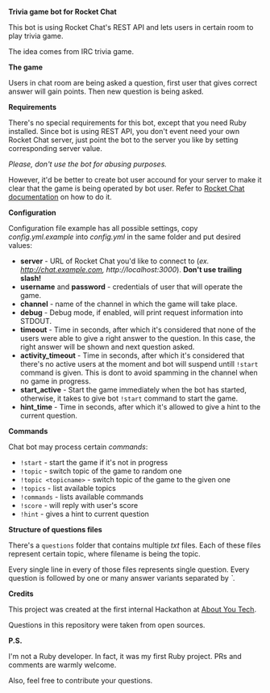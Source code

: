 **Trivia game bot for Rocket Chat**

This bot is using Rocket Chat's REST API and lets users in certain room to play trivia game.

The idea comes from IRC trivia game.

**The game**

Users in chat room are being asked a question, first user that gives correct answer will gain points. Then new question is being asked.

**Requirements**

There's no special requirements for this bot, except that you need Ruby installed. Since bot is using REST API, you don't event need your own Rocket Chat server, just point the bot to the server you like by setting corresponding server value.

_Please, don't use the bot for abusing purposes._

However, it'd be better to create bot user accound for your server to make it clear that the game is being operated by bot user. Refer to [Rocket Chat documentation](https://rocket.chat/docs/bots/) on how to do it.

**Configuration**

Configuration file example has all possible settings, copy _config.yml.example_ into _config.yml_ in the same folder and put desired values:

* **server** - URL of Rocket Chat you'd like to connect to (_ex. http://chat.example.com, http://localhost:3000_). **Don't use trailing slash!**
* **username** and **password** - credentials of user that will operate the game.
* **channel** - name of the channel in which the game will take place.
* **debug** - Debug mode, if enabled, will print request information into STDOUT.
* **timeout** - Time in seconds, after which it's considered that none of the users were able to give a right answer to the question. In this case, the right answer will be shown and next question asked.
* **activity_timeout** - Time in seconds, after which it's considered that there's no active users at the moment and bot will suspend untill `!start` command is given. This is dont to avoid spamming in the channel when no game in progress.
* **start_active** - Start the game immediately when the bot has started, otherwise, it takes to give bot `!start` command to start the game.
* **hint_time** - Time in seconds, after which it's allowed to give a hint to the current question.

**Commands**

Chat bot may process certain _commands_:

* `!start` - start the game if it's not in progress
* `!topic` - switch topic of the game to random one
* `!topic <topicname>` - switch topic of the game to the given one
* `!topics` - list available topics
* `!commands` - lists available commands
* `!score` - will reply with user's score
* `!hint` - gives a hint to current question

**Structure of questions files**

There's a `questions` folder that contains multiple _txt_ files.
Each of these files represent certain topic, where filename is being the topic.

Every single line in every of those files represents single question.
Every question is followed by one or many answer variants separated by _`_.

**Credits**

This project was created at the first internal Hackathon at [About You Tech](https://medium.com/about-developer-blog).

Questions in this repository were taken from open sources.

**P.S.**

I'm not a Ruby developer. In fact, it was my first Ruby project. PRs and comments are warmly welcome.

Also, feel free to contribute your questions.
